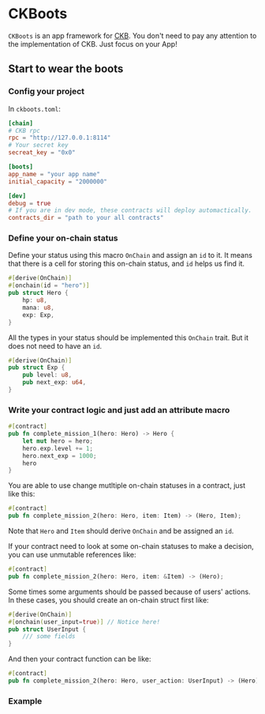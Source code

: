 # CKBoots

`CKBoots` is an app framework for [CKB](https://github.com/nervosnetwork/ckb).
You don't need to pay any attention to the implementation of CKB.
Just focus on your App!

## Start to wear the boots

### Config your project

In `ckboots.toml`:

```toml
[chain]
# CKB rpc
rpc = "http://127.0.0.1:8114"
# Your secret key
secreat_key = "0x0"

[boots]
app_name = "your app name"
initial_capacity = "2000000"

[dev]
debug = true
# If you are in dev mode, these contracts will deploy automactically.
contracts_dir = "path to your all contracts"
```

### Define your on-chain status

Define your status using this macro `OnChain` and assign an `id` to it.
It means that there is a cell for storing this on-chain status, and `id`
helps us find it.

```rust
#[derive(OnChain)]
#[onchain(id = "hero")]
pub struct Hero {
    hp: u8,
    mana: u8,
    exp: Exp,
}
```

All the types in your status should be implemented this `OnChain` trait.
But it does not need to have an `id`.

```rust
#[derive(OnChain)]
pub struct Exp {
    pub level: u8,
    pub next_exp: u64,
}
```

### Write your contract logic and just add an attribute macro

```rust
#[contract]
pub fn complete_mission_1(hero: Hero) -> Hero {
    let mut hero = hero;
    hero.exp.level += 1;
    hero.next_exp = 1000;
    hero
}
```

You are able to use change mutltiple on-chain statuses in a contract, just like this:

```rust
#[contract]
pub fn complete_mission_2(hero: Hero, item: Item) -> (Hero, Item);
```

Note that `Hero` and `Item` should derive `OnChain` and be assigned an `id`.

If your contract need to look at some on-chain statuses to make a decision, you can use unmutable references like:

```rust
#[contract]
pub fn complete_mission_2(hero: Hero, item: &Item) -> (Hero);
```

Some times some arguments should be passed because of users' actions. In these cases, you should create an on-chain struct first like:

```rust
#[derive(OnChain)]
#[onchain(user_input=true)] // Notice here!
pub struct UserInput {
    /// some fields
}
```

And then your contract function can be like:

```rust
#[contract]
pub fn complete_mission_2(hero: Hero, user_action: UserInput) -> (Hero);
```

### Example

